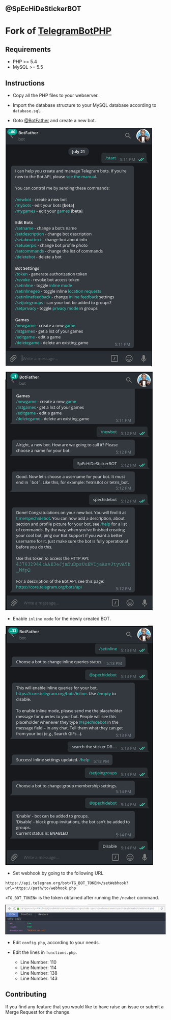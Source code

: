 ## @SpEcHiDeStickerBOT

# Fork of [TelegramBotPHP](https://github.com/Eleirbag89/TelegramBotPHP)

## Requirements

- PHP >= 5.4
- MySQL >= 5.5

## Instructions

- Copy all the PHP files to your webserver.

- Import the database structure to your MySQL database according to `database.sql`.

- Goto [@BotFather](https://t.me/BotFather) and create a new bot.

![STEP_TWO](/README/BotFather_2.png)

![STEP_THREE](/README/BotFather_3.png)

- Enable `inline mode` for the newly created BOT.

![STEP_FOUR](/README/BotFather_4.png)

- Set webhook by going to the following URL

```
https://api.telegram.org/bot<TG_BOT_TOKEN>/setWebhook?url=https://path/to/webhook.php
```

`<TG_BOT_TOKEN>` is the token obtained after running the `/newbot` command.

![STEP_FIVE](/README/SetWebHook_1.png)

- Edit `config.php`, according to your needs.

- Edit the lines in `functions.php`.
  - Line Number: 110
  - Line Number: 114
  - Line Number: 138
  - Line Number: 143

## Contributing

If you find any feature that you would like to have raise an issue or submit a Merge Request for the change.
